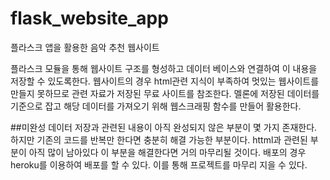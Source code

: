 # flask_website_app
플라스크 앱을 활용한 음악 추천 웹사이트

플라스크 모듈을 통해 웹사이트 구조를 형성하고 데이터 베이스와 연결하여 이 내용을 저장할 수 있도록한다.
웹사이트의 경우 html관련 지식이 부족하여 멋있는 웹사이트를 만들지 못하므로 관련 자료가 저장된 무료 사이트를 참조한다.
멜론에 저장된 데이터를 기준으로 잡고 해당 데이터를 가져오기 위해 웹스크래핑 함수를 만들어 활용한다.

##미완성
데이터 저장과 관련된 내용이 아직 완성되지 않은 부분이 몇 가지 존재한다.
하지만 기존의 코드를 반복만 한다면 충분히 해결 가능한 부분이다.
httml과 관련된 부분이 아직 많이 남아있다 이 부분을 해결한다면 거의 마무리될 것이다.
배포의 경우 heroku를 이용하여 배포를 할 수 있다. 이를 통해 프로젝트를 마무리 지을 수 있다.
